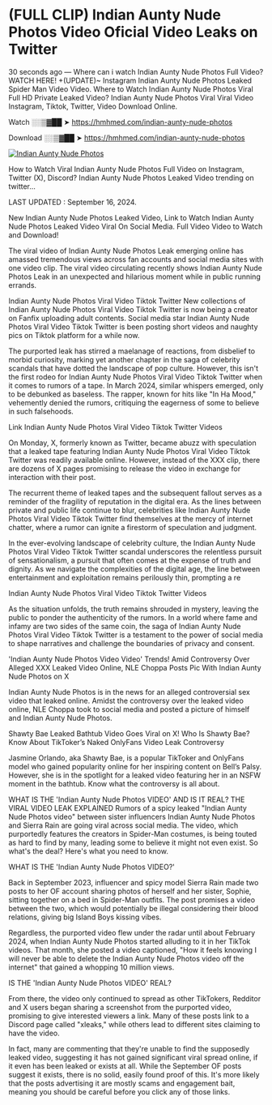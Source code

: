 # (FULL CLIP) Indian Aunty Nude Photos Video Oficial Video Leaks on Twitter

30 seconds ago — Where can i watch Indian Aunty Nude Photos Full Video? WATCH HERE! +(UPDATE)~ Instagram Indian Aunty Nude Photos Leaked Spider Man Video Video. Where to Watch Indian Aunty Nude Photos Viral Full HD Private Leaked Video? Indian Aunty Nude Photos Viral Viral Video Instagram, Tiktok, Twitter, Video Download Online.

Watch ░░▒▓██ ➤ https://hmhmed.com/indian-aunty-nude-photos

Download ░░▒▓██ ➤ https://hmhmed.com/indian-aunty-nude-photos

[![Indian Aunty Nude Photos](https://i.imgur.com/dJHk4Zq.gif)](https://hmhmed.com/indian-aunty-nude-photos)

How to Watch Viral Indian Aunty Nude Photos Full Video on Instagram, Twitter (X), Discord? Indian Aunty Nude Photos Leaked Video trending on twitter...

LAST UPDATED : September 16, 2024.

New Indian Aunty Nude Photos Leaked Video, Link to Watch Indian Aunty Nude Photos Leaked Video Viral On Social Media. Full Video Video to Watch and Download!

The viral video of Indian Aunty Nude Photos Leak emerging online has amassed tremendous views across fan accounts and social media sites with one video clip. The viral video circulating recently shows Indian Aunty Nude Photos Leak in an unexpected and hilarious moment while in public running errands.

Indian Aunty Nude Photos Viral Video Tiktok Twitter New collections of Indian Aunty Nude Photos Viral Video Tiktok Twitter is now being a creator on Fanfix uploading adult contents. Social media star Indian Aunty Nude Photos Viral Video Tiktok Twitter is been posting short videos and naughty pics on Tiktok platform for a while now.

The purported leak has stirred a maelanage of reactions, from disbelief to morbid curiosity, marking yet another chapter in the saga of celebrity scandals that have dotted the landscape of pop culture. However, this isn't the first rodeo for Indian Aunty Nude Photos Viral Video Tiktok Twitter when it comes to rumors of a tape. In March 2024, similar whispers emerged, only to be debunked as baseless. The rapper, known for hits like "In Ha Mood," vehemently denied the rumors, critiquing the eagerness of some to believe in such falsehoods.

Link Indian Aunty Nude Photos Viral Video Tiktok Twitter Videos

On Monday, X, formerly known as Twitter, became abuzz with speculation that a leaked tape featuring Indian Aunty Nude Photos Viral Video Tiktok Twitter was readily available online. However, instead of the XXX clip, there are dozens of X pages promising to release the video in exchange for interaction with their post.

The recurrent theme of leaked tapes and the subsequent fallout serves as a reminder of the fragility of reputation in the digital era. As the lines between private and public life continue to blur, celebrities like Indian Aunty Nude Photos Viral Video Tiktok Twitter find themselves at the mercy of internet chatter, where a rumor can ignite a firestorm of speculation and judgment.

In the ever-evolving landscape of celebrity culture, the Indian Aunty Nude Photos Viral Video Tiktok Twitter scandal underscores the relentless pursuit of sensationalism, a pursuit that often comes at the expense of truth and dignity. As we navigate the complexities of the digital age, the line between entertainment and exploitation remains perilously thin, prompting a re

Indian Aunty Nude Photos Viral Video Tiktok Twitter Videos

As the situation unfolds, the truth remains shrouded in mystery, leaving the public to ponder the authenticity of the rumors. In a world where fame and infamy are two sides of the same coin, the saga of Indian Aunty Nude Photos Viral Video Tiktok Twitter is a testament to the power of social media to shape narratives and challenge the boundaries of privacy and consent.

'Indian Aunty Nude Photos Video Video' Trends! Amid Controversy Over Alleged XXX Leaked Video Online, NLE Choppa Posts Pic With Indian Aunty Nude Photos on X

Indian Aunty Nude Photos is in the news for an alleged controversial sex video that leaked online. Amidst the controversy over the leaked video online, NLE Choppa took to social media and posted a picture of himself and Indian Aunty Nude Photos.

Shawty Bae Leaked Bathtub Video Goes Viral on X! Who Is Shawty Bae? Know About TikToker’s Naked OnlyFans Video Leak Controversy

Jasmine Orlando, aka Shawty Bae, is a popular TikToker and OnlyFans model who gained popularity online for her inspiring content on Bell’s Palsy. However, she is in the spotlight for a leaked video featuring her in an NSFW moment in the bathtub. Know what the controversy is all about.

WHAT IS THE 'Indian Aunty Nude Photos VIDEO' AND IS IT REAL? THE VIRAL VIDEO LEAK EXPLAINED Rumors of a spicy leaked "Indian Aunty Nude Photos video" between sister influencers Indian Aunty Nude Photos and Sierra Rain are going viral across social media. The video, which purportedly features the creators in Spider-Man costumes, is being touted as hard to find by many, leading some to believe it might not even exist. So what's the deal? Here's what you need to know.

WHAT IS THE 'Indian Aunty Nude Photos VIDEO?'

Back in September 2023, influencer and spicy model Sierra Rain made two posts to her OF account sharing photos of herself and her sister, Sophie, sitting together on a bed in Spider-Man outfits. The post promises a video between the two, which would potentially be illegal considering their blood relations, giving big Island Boys kissing vibes.

Regardless, the purported video flew under the radar until about February 2024, when Indian Aunty Nude Photos started alluding to it in her TikTok videos. That month, she posted a video captioned, "How it feels knowing I will never be able to delete the Indian Aunty Nude Photos video off the internet" that gained a whopping 10 million views.

IS THE 'Indian Aunty Nude Photos VIDEO' REAL?

From there, the video only continued to spread as other TikTokers, Redditor and X users began sharing a screenshot from the purported video, promising to give interested viewers a link. Many of these posts link to a Discord page called "xleaks," while others lead to different sites claiming to have the video.

In fact, many are commenting that they're unable to find the supposedly leaked video, suggesting it has not gained significant viral spread online, if it even has been leaked or exists at all. While the September OF posts suggest it exists, there is no solid, easily found proof of this. It's more likely that the posts advertising it are mostly scams and engagement bait, meaning you should be careful before you click any of those links.